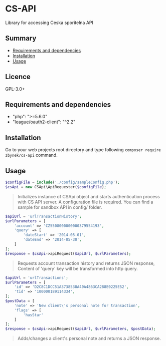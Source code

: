 # CS-API

Library for accessing Ceska sporitelna API
 
## Summary

- [Requirements and dependencies](#requirements-and-dependencies)
- [Installation](#installation)
- [Usage](#usage)
 
## Licence

GPL-3.0+

## Requirements and dependencies

- "php": ">=5.6.0"
- "league/oauth2-client": "^2.2"

## Installation

Go to your web projects root directory and type following `composer require zbynek/cs-api` command.

## Usage

```php
$configFile = include('./config/sampleConfig.php');
$csApi = new CSApi\ApiRequester($configFile);
```

> Initializes instance of CSApi object and starts authentication process with CS API server.
> A configuration file is required. You can find a sample for sandbox API in config/ folder.

```php
$apiUrl = 'urlTransactionHistory';
$urlParameters = [
    'account' => 'CZ5508000000000379554193',
    'query' => [
        'dateStart' => '2014-05-01',
        'dateEnd' => '2014-05-30',
    ]
];
$response = $csApi->apiRequest($apiUrl, $urlParameters);
```

> Requests account transaction history and returns JSON response,
> Content of 'query' key will be transformed into http query.

```php
$apiUrl = 'urlTransactions';
$urlParameters = [
    'id' => 'D2C8C1DCC51A3738538A40A4863CA288E0225E52',
    'tid' => '100000189114334',
];
$postData = [
    'note' => 'New client\'s personal note for transaction',
    'flags' => [
        'hasStar'
    ]
];
$response = $csApi->apiRequest($apiUrl, $urlParameters, $postData);
```

> Adds/changes a client's personal note and returns a JSON response.


